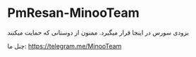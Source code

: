 # PmResan-MinooTeam
بزودی سورس در اینجا قرار میگیرد.
                                                                  ممنون از دوستانی که حمایت میکنند




چنل ما: https://telegram.me/MinooTeam







